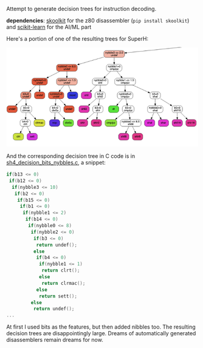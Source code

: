 Attempt to generate decision trees for instruction decoding.

**dependencies**: [skoolkit](https://pypi.org/project/skoolkit/) for the z80 disassembler (`pip install skoolkit`) and [scikit-learn](https://pypi.org/project/scikit-learn/) for the AI/ML part

Here's a portion of one of the resulting trees for SuperH:

![](./assets/screenshot.png)

And the corresponding decision tree in C code is in [sh4_decision_bits_nybbles.c](./sh4_decision_bits_nybbles.c), a snippet:

```C
if(b13 <= 0)
 if(b12 <= 0)
  if(nybble3 <= 10)
   if(b2 <= 0)
    if(b15 <= 0)
     if(b1 <= 0)
      if(nybble1 <= 2)
       if(b14 <= 0)
        if(nybble0 <= 8)
         if(nybble2 <= 0)
          if(b3 <= 0)
           return undef();
          else
           if(b4 <= 0)
            if(nybble1 <= 1)
             return clrt();
            else
             return clrmac();
           else
            return sett();
         else
          return undef();
...
```

At first I used bits as the features, but then added nibbles too. The resulting decision trees are disappointingly large. Dreams of automatically generated disassemblers remain dreams for now.
